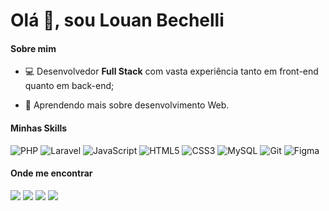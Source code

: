 <h1>Olá 👋, sou Louan Bechelli</h1>

<h4>Sobre mim</h4>

- <p style="font-size:14px;">💻 Desenvolvedor <b>Full Stack</b> com vasta experiência tanto em front-end quanto em back-end;</p>
- <p style="font-size:14px;">🌱 Aprendendo mais sobre desenvolvimento Web.</p>

<h4>Minhas Skills</h4>

![PHP](https://img.shields.io/badge/PHP-000000?style=for-the-badge&logo=php&logoColor=556096) ![Laravel](https://img.shields.io/badge/laravel-000000?style=for-the-badge&logo=laravel&logoColor=ff2d20) ![JavaScript](https://img.shields.io/badge/JavaScript-000000?style=for-the-badge&logo=javascript&logoColor=F7DF1E) ![HTML5](https://img.shields.io/badge/HTML5-000000?style=for-the-badge&logo=html5&logoColor=E34F26) ![CSS3](https://img.shields.io/badge/CSS3-000000?style=for-the-badge&logo=css3&logoColor=1572B6) ![MySQL](https://img.shields.io/badge/MySQL-000000?style=for-the-badge&logo=mysql&logoColor=white) ![Git](https://img.shields.io/badge/Git-000000?style=for-the-badge&logo=git&logoColor=E34F26) ![Figma](https://img.shields.io/badge/Figma-000000?style=for-the-badge&logo=figma&logoColor=ff7237)

<h4>Onde me encontrar</h4>

<!-- <a href="https://www.linkedin.com/in/louanbechelli/">
    <img src="https://img.shields.io/badge/LinkedIn-000000?style=for-the-badge&logo=linkedin&logoColor=0077B5" />
</a> -->
<a href="https://github.com/louanbechelli"><img src="https://img.shields.io/badge/GitHub-100000?style=for-the-badge&logo=github&logoColor=white" /></a> <a href="https://www.instagram.com/louanbechelli"><img src="https://img.shields.io/badge/Instagram-000000?style=for-the-badge&logo=instagram&logoColor=E4405F" /></a> <a href="https://wa.me/5521983221471"><img src="https://img.shields.io/badge/WhatsApp-000000?style=for-the-badge&logo=whatsapp&logoColor=25D366" /></a> <a href="contato@louan.com.br"><img src="https://img.shields.io/badge/Email-000000?style=for-the-badge&logo=envelope&logoColor=D14836" /></a>
